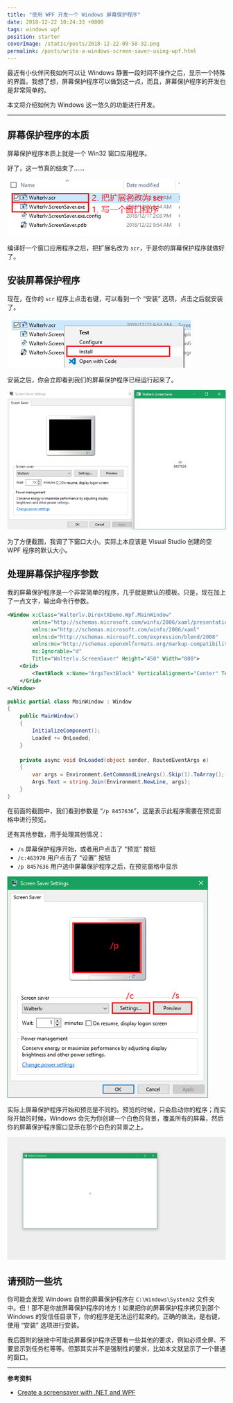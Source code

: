 ```yaml
---
title: "使用 WPF 开发一个 Windows 屏幕保护程序"
date: 2018-12-22 10:24:33 +0800
tags: windows wpf
position: starter
coverImage: /static/posts/2018-12-22-09-58-32.png
permalink: /posts/write-a-windows-screen-saver-using-wpf.html
---
```


最近有小伙伴问我如何可以让 Windows 静置一段时间不操作之后，显示一个特殊的界面。我想了想，屏幕保护程序可以做到这一点，而且，屏幕保护程序的开发也是非常简单的。

本文将介绍如何为 Windows 这一悠久的功能进行开发。

---

<div id="toc"></div>

## 屏幕保护程序的本质

屏幕保护程序本质上就是一个 Win32 窗口应用程序。

好了，这一节真的结束了……

![屏幕保护程序的本质](/static/posts/2018-12-22-09-58-32.png)

编译好一个窗口应用程序之后，把扩展名改为 `scr`，于是你的屏幕保护程序就做好了。

## 安装屏幕保护程序

现在，在你的 `scr` 程序上点击右键，可以看到一个 “安装” 选项，点击之后就安装了。

![安装屏幕保护程序](/static/posts/2018-12-22-10-01-29.png)

安装之后，你会立即看到我们的屏幕保护程序已经运行起来了。

![首次运行的屏幕保护程序](/static/posts/2018-12-22-10-06-36.png)

为了方便截图，我调了下窗口大小。实际上本应该是 Visual Studio 创建的空 WPF 程序的默认大小。

## 处理屏幕保护程序参数

我的屏幕保护程序是一个非常简单的程序，几乎就是默认的模板。只是，现在加上了一点文字，输出命令行参数。

```xml
<Window x:Class="Walterlv.DirextXDemo.Wpf.MainWindow"
        xmlns="http://schemas.microsoft.com/winfx/2006/xaml/presentation"
        xmlns:x="http://schemas.microsoft.com/winfx/2006/xaml"
        xmlns:d="http://schemas.microsoft.com/expression/blend/2008"
        xmlns:mc="http://schemas.openxmlformats.org/markup-compatibility/2006"
        mc:Ignorable="d"
        Title="Walterlv.ScreenSaver" Height="450" Width="800">
    <Grid>
        <TextBlock x:Name="ArgsTextBlock" VerticalAlignment="Center" TextAlignment="Center" />
    </Grid>
</Window>
```

```csharp
public partial class MainWindow : Window
{
    public MainWindow()
    {
        InitializeComponent();
        Loaded += OnLoaded;
    }

    private async void OnLoaded(object sender, RoutedEventArgs e)
    {
        var args = Environment.GetCommandLineArgs().Skip(1).ToArray();
        Args.Text = string.Join(Environment.NewLine, args);
    }
}
```

在前面的截图中，我们看到参数是 “`/p 8457636`”，这是表示此程序需要在预览窗格中进行预览。

还有其他参数，用于处理其他情况：

- `/s` 屏幕保护程序开始，或者用户点击了 “预览” 按钮
- `/c:463970` 用户点击了 “设置” 按钮
- `/p 8457636` 用户选中屏幕保护程序之后，在预览窗格中显示

![屏幕保护程序参数](/static/posts/2018-12-22-10-15-32.png)

实际上屏幕保护程序开始和预览是不同的。预览的时候，只会启动你的程序；而实际开始的时候，Windows 会先为你创建一个白色的背景，覆盖所有的屏幕，然后你的屏幕保护程序窗口显示在那个白色的背景之上。

![实际上运行时，后面有白色的背景](/static/posts/2018-12-22-10-24-22.png)

## 请预防一些坑

你可能会发现 Windows 自带的屏幕保护程序在 `C:\Windows\System32` 文件夹中。但！那不是你放屏幕保护程序的地方！如果把你的屏幕保护程序拷贝到那个 Windows 的受信任目录下，你的程序是无法运行起来的。正确的做法，是右键，使用 “安装” 选项进行安装。

我后面附的链接中可能说屏幕保护程序还要有一些其他的要求，例如必须全屏、不要显示到任务栏等等。但那其实并不是强制性的要求，比如本文就显示了一个普通的窗口。

---

**参考资料**

- [Create a screensaver with .NET and WPF](https://wbsimms.com/create-screensaver-net-wpf/)


